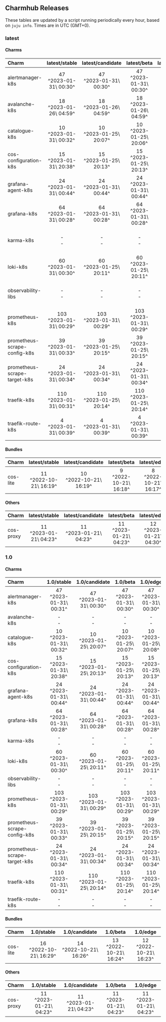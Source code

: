 ## Charmhub Releases

These tables are updated by a script running periodically every hour, based on `juju info`. Times are in UTC (GMT+0).

### latest

#### Charms

| Charm                        | latest/stable                | latest/candidate             | latest/beta                  | latest/edge                  |
| :--------------------------- | :--------------------------: | :--------------------------: | :--------------------------: | :--------------------------: |
| alertmanager-k8s             | 47<br />^2023-01-31\ 00:30^  | 47<br />^2023-01-31\ 00:30^  | 47<br />^2023-01-31\ 00:30^  | 47<br />^2023-01-26\ 01:32^  |
| avalanche-k8s                | 18<br />^2023-01-26\ 04:59^  | 18<br />^2023-01-26\ 04:59^  | 18<br />^2023-01-26\ 04:59^  | 20<br />^2023-01-26\ 22:24^  |
| catalogue-k8s                | 10<br />^2023-01-31\ 00:32^  | 10<br />^2023-01-25\ 20:07^  | 10<br />^2023-01-25\ 20:06^  | 10<br />^2023-01-25\ 04:55^  |
| cos-configuration-k8s        | 15<br />^2023-01-31\ 20:38^  | 15<br />^2023-01-25\ 20:13^  | 15<br />^2023-01-25\ 20:13^  | 16<br />^2023-01-30\ 23:09^  |
| grafana-agent-k8s            | 24<br />^2023-01-31\ 00:44^  | 24<br />^2023-01-31\ 00:44^  | 24<br />^2023-01-31\ 00:44^  | 24<br />^2023-01-31\ 20:37^  |
| grafana-k8s                  | 64<br />^2023-01-31\ 00:28^  | 64<br />^2023-01-31\ 00:28^  | 64<br />^2023-01-31\ 00:28^  | 64<br />^2023-01-30\ 21:52^  |
| karma-k8s                    | -<br />-                     | -<br />-                     | -<br />-                     | 11<br />^2023-01-30\ 23:48^  |
| loki-k8s                     | 60<br />^2023-01-31\ 00:30^  | 60<br />^2023-01-25\ 20:11^  | 60<br />^2023-01-25\ 20:11^  | 61<br />^2023-01-31\ 11:58^  |
| observability-libs           | -<br />-                     | -<br />-                     | -<br />-                     | 2<br />^2023-01-31\ 15:37^   |
| prometheus-k8s               | 103<br />^2023-01-31\ 00:29^ | 103<br />^2023-01-31\ 00:29^ | 103<br />^2023-01-31\ 00:29^ | 103<br />^2023-01-30\ 00:26^ |
| prometheus-scrape-config-k8s | 39<br />^2023-01-31\ 00:33^  | 39<br />^2023-01-25\ 20:15^  | 39<br />^2023-01-25\ 20:15^  | 39<br />^2023-01-25\ 11:36^  |
| prometheus-scrape-target-k8s | 24<br />^2023-01-31\ 00:34^  | 24<br />^2023-01-31\ 00:34^  | 24<br />^2023-01-31\ 00:34^  | 24<br />^2023-01-30\ 22:43^  |
| traefik-k8s                  | 110<br />^2023-01-31\ 00:31^ | 110<br />^2023-01-25\ 20:14^ | 110<br />^2023-01-25\ 20:14^ | 112<br />^2023-01-31\ 22:11^ |
| traefik-route-k8s            | 4<br />^2023-01-31\ 00:39^   | 4<br />^2023-01-31\ 00:39^   | 4<br />^2023-01-31\ 00:39^   | 4<br />^2023-01-31\ 20:39^   |

#### Bundles

| Charm    | latest/stable               | latest/candidate            | latest/beta                | latest/edge                |
| :------- | :-------------------------: | :-------------------------: | :------------------------: | :------------------------: |
| cos-lite | 11<br />^2022-10-21\ 16:19^ | 10<br />^2022-10-21\ 16:19^ | 9<br />^2022-10-21\ 16:18^ | 8<br />^2022-10-21\ 16:17^ |

#### Others

| Charm     | latest/stable               | latest/candidate            | latest/beta                 | latest/edge                 |
| :-------- | :-------------------------: | :-------------------------: | :-------------------------: | :-------------------------: |
| cos-proxy | 11<br />^2023-01-21\ 04:23^ | 11<br />^2023-01-21\ 04:23^ | 11<br />^2023-01-21\ 04:23^ | 12<br />^2023-01-21\ 04:30^ |

### 1.0

#### Charms

| Charm                        | 1.0/stable                   | 1.0/candidate                | 1.0/beta                     | 1.0/edge                     |
| :--------------------------- | :--------------------------: | :--------------------------: | :--------------------------: | :--------------------------: |
| alertmanager-k8s             | 47<br />^2023-01-31\ 00:31^  | 47<br />^2023-01-31\ 00:30^  | 47<br />^2023-01-31\ 00:30^  | 47<br />^2023-01-31\ 00:30^  |
| avalanche-k8s                | -<br />-                     | -<br />-                     | -<br />-                     | -<br />-                     |
| catalogue-k8s                | 10<br />^2023-01-31\ 00:32^  | 10<br />^2023-01-25\ 20:07^  | 10<br />^2023-01-25\ 20:07^  | 10<br />^2023-01-25\ 20:08^  |
| cos-configuration-k8s        | 15<br />^2023-01-31\ 20:38^  | 15<br />^2023-01-25\ 20:13^  | 15<br />^2023-01-25\ 20:13^  | 15<br />^2023-01-25\ 20:13^  |
| grafana-agent-k8s            | 24<br />^2023-01-31\ 00:44^  | 24<br />^2023-01-31\ 00:44^  | 24<br />^2023-01-31\ 00:44^  | 24<br />^2023-01-31\ 00:44^  |
| grafana-k8s                  | 64<br />^2023-01-31\ 00:28^  | 64<br />^2023-01-31\ 00:28^  | 64<br />^2023-01-31\ 00:28^  | 64<br />^2023-01-31\ 00:28^  |
| karma-k8s                    | -<br />-                     | -<br />-                     | -<br />-                     | -<br />-                     |
| loki-k8s                     | 60<br />^2023-01-31\ 00:30^  | 60<br />^2023-01-25\ 20:11^  | 60<br />^2023-01-25\ 20:11^  | 60<br />^2023-01-25\ 20:11^  |
| observability-libs           | -<br />-                     | -<br />-                     | -<br />-                     | -<br />-                     |
| prometheus-k8s               | 103<br />^2023-01-31\ 00:29^ | 103<br />^2023-01-31\ 00:29^ | 103<br />^2023-01-31\ 00:29^ | 103<br />^2023-01-31\ 00:29^ |
| prometheus-scrape-config-k8s | 39<br />^2023-01-31\ 00:33^  | 39<br />^2023-01-25\ 20:15^  | 39<br />^2023-01-25\ 20:15^  | 39<br />^2023-01-25\ 20:15^  |
| prometheus-scrape-target-k8s | 24<br />^2023-01-31\ 00:34^  | 24<br />^2023-01-31\ 00:34^  | 24<br />^2023-01-31\ 00:34^  | 24<br />^2023-01-31\ 00:34^  |
| traefik-k8s                  | 110<br />^2023-01-31\ 00:31^ | 110<br />^2023-01-25\ 20:14^ | 110<br />^2023-01-25\ 20:14^ | 110<br />^2023-01-25\ 20:14^ |
| traefik-route-k8s            | -<br />-                     | -<br />-                     | -<br />-                     | -<br />-                     |

#### Bundles

| Charm    | 1.0/stable                  | 1.0/candidate               | 1.0/beta                    | 1.0/edge                    |
| :------- | :-------------------------: | :-------------------------: | :-------------------------: | :-------------------------: |
| cos-lite | 16<br />^2022-10-21\ 16:29^ | 14<br />^2022-10-21\ 16:26^ | 13<br />^2022-10-21\ 16:24^ | 12<br />^2022-10-21\ 16:23^ |

#### Others

| Charm     | 1.0/stable                  | 1.0/candidate               | 1.0/beta                    | 1.0/edge                    |
| :-------- | :-------------------------: | :-------------------------: | :-------------------------: | :-------------------------: |
| cos-proxy | 11<br />^2023-01-21\ 04:23^ | 11<br />^2023-01-21\ 04:23^ | 11<br />^2023-01-21\ 04:23^ | 11<br />^2023-01-21\ 04:23^ |